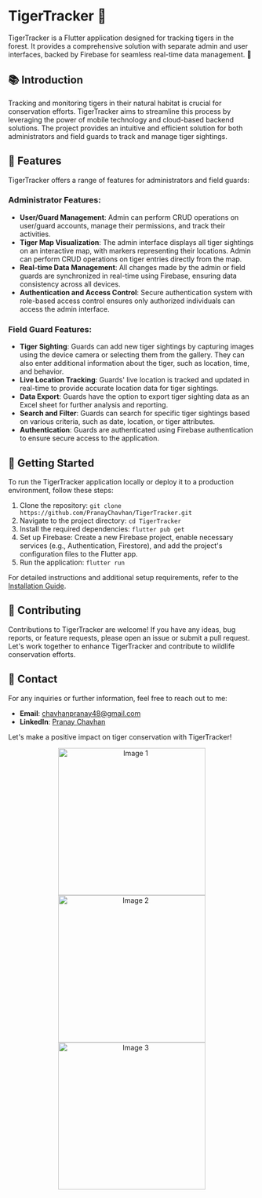 <!-- TigerTracker README File -->

# TigerTracker 🐅

TigerTracker is a Flutter application designed for tracking tigers in the forest. It provides a comprehensive solution with separate admin and user interfaces, backed by Firebase for seamless real-time data management. 🌳

## 📚 Introduction

Tracking and monitoring tigers in their natural habitat is crucial for conservation efforts. TigerTracker aims to streamline this process by leveraging the power of mobile technology and cloud-based backend solutions. The project provides an intuitive and efficient solution for both administrators and field guards to track and manage tiger sightings.

## 🌟 Features

TigerTracker offers a range of features for administrators and field guards:

### Administrator Features:

- **User/Guard Management**: Admin can perform CRUD operations on user/guard accounts, manage their permissions, and track their activities.
- **Tiger Map Visualization**: The admin interface displays all tiger sightings on an interactive map, with markers representing their locations. Admin can perform CRUD operations on tiger entries directly from the map.
- **Real-time Data Management**: All changes made by the admin or field guards are synchronized in real-time using Firebase, ensuring data consistency across all devices.
- **Authentication and Access Control**: Secure authentication system with role-based access control ensures only authorized individuals can access the admin interface.

### Field Guard Features:

- **Tiger Sighting**: Guards can add new tiger sightings by capturing images using the device camera or selecting them from the gallery. They can also enter additional information about the tiger, such as location, time, and behavior.
- **Live Location Tracking**: Guards' live location is tracked and updated in real-time to provide accurate location data for tiger sightings.
- **Data Export**: Guards have the option to export tiger sighting data as an Excel sheet for further analysis and reporting.
- **Search and Filter**: Guards can search for specific tiger sightings based on various criteria, such as date, location, or tiger attributes.
- **Authentication**: Guards are authenticated using Firebase authentication to ensure secure access to the application.

## 🚀 Getting Started

To run the TigerTracker application locally or deploy it to a production environment, follow these steps:

1. Clone the repository: `git clone https://github.com/PranayChavhan/TigerTracker.git`
2. Navigate to the project directory: `cd TigerTracker`
3. Install the required dependencies: `flutter pub get`
4. Set up Firebase: Create a new Firebase project, enable necessary services (e.g., Authentication, Firestore), and add the project's configuration files to the Flutter app.
5. Run the application: `flutter run`

For detailed instructions and additional setup requirements, refer to the [Installation Guide](docs/INSTALLATION.md).

## 🤝 Contributing

Contributions to TigerTracker are welcome! If you have any ideas, bug reports, or feature requests, please open an issue or submit a pull request. Let's work together to enhance TigerTracker and contribute to wildlife conservation efforts.


## 📧 Contact

For any inquiries or further information, feel free to reach out to me:

- **Email**: chavhanpranay48@gmail.com
- **LinkedIn**: [Pranay Chavhan](https://www.linkedin.com/in/pranay-chavhan-38785a224/)

Let's make a positive impact on tiger conservation with TigerTracker!
<div align="center">
  <img src="https://github.com/PranayChavhan/AI-image-generator/assets/85397500/b3e666f0-0d90-40d0-911d-12ad34d25bb4" alt="Image 1" width="300">
  <img src="https://github.com/PranayChavhan/AI-image-generator/assets/85397500/ea2c6245-36ff-4fd7-ab29-c2547ceb705a" alt="Image 2" width="300">
  <img src="https://github.com/PranayChavhan/AI-image-generator/assets/85397500/aef78a50-8d96-41b2-9e4f-977c4de5516b" alt="Image 3" width="300">
</div>


